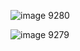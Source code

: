 ![image 9280](https://github.com/sachnaror/Chatbot-Webapp-with-LangChain/assets/9551754/055c1d4b-5bd5-471f-8d8c-cd625a921a0b)

![image 9279](https://github.com/sachnaror/Chatbot-Webapp-with-LangChain/assets/9551754/c464288c-bfcf-46b0-96fd-4ab1e148e9c0)
